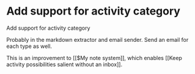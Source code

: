 # Add support for activity category
Add support for activity category

Probably in the markdown extractor and email sender. Send an email for each type as well.

This is an improvement to [[$My note system]], which enables [[Keep activity possibilities salient without an inbox]].

<!-- {BearID:93FBE65D-2E44-49E9-9A54-AD087EBD2A69-15756-000013032E44F7BB} -->
